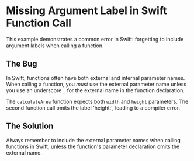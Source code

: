 # Missing Argument Label in Swift Function Call
This example demonstrates a common error in Swift: forgetting to include argument labels when calling a function.

## The Bug
In Swift, functions often have both external and internal parameter names.  When calling a function, you *must* use the external parameter name unless you use an underscore `_` for the external name in the function declaration.

The `calculateArea` function expects both `width` and `height` parameters. The second function call omits the label 'height:', leading to a compiler error.

## The Solution
Always remember to include the external parameter names when calling functions in Swift, unless the function's parameter declaration omits the external name.